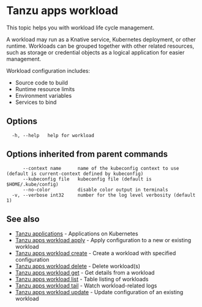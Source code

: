# Tanzu apps workload

This topic helps you with workload life cycle management.

A workload may run as a Knative service, Kubernetes deployment, or other runtime. Workloads can be grouped together with other related resources, such as storage or credential objects as a logical application for easier management.

Workload configuration includes:

- Source code to build
- Runtime resource limits
- Environment variables
- Services to bind

## <a id="options"></a>Options

```
  -h, --help   help for workload
```

## <a id="options-inherited-from-parent-commands"></a>Options inherited from parent commands

```
      --context name      name of the kubeconfig context to use (default is current-context defined by kubeconfig)
      --kubeconfig file   kubeconfig file (default is $HOME/.kube/config)
      --no-color          disable color output in terminals
  -v, --verbose int32     number for the log level verbosity (default 1)
```

## <a id="see-also"></a> See also

- [Tanzu applications](tanzu_apps.md)	- Applications on Kubernetes
- [Tanzu apps workload apply](tanzu_apps_workload_apply.md)	- Apply configuration to a new or existing workload
- [Tanzu apps workload create](tanzu_apps_workload_create.md)	- Create a workload with specified configuration
- [Tanzu apps workload delete](tanzu_apps_workload_delete.md)	- Delete workload(s)
- [Tanzu apps workload get](tanzu_apps_workload_get.md)	- Get details from a workload
- [Tanzu apps workload list](tanzu_apps_workload_list.md) - Table listing of workloads
- [Tanzu apps workload tail](tanzu_apps_workload_tail.md) - Watch workload-related logs
- [Tanzu apps workload update](tanzu_apps_workload_update.md)	- Update configuration of an existing workload

